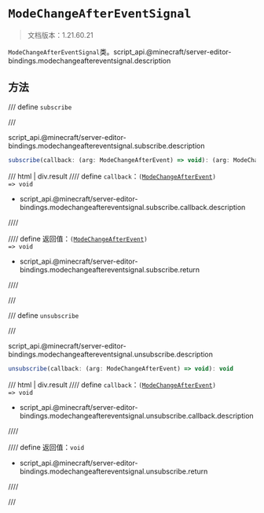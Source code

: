 # `ModeChangeAfterEventSignal`

> 文档版本：1.21.60.21

`ModeChangeAfterEventSignal`类。script_api.@minecraft/server-editor-bindings.modechangeaftereventsignal.description

## 方法

/// define
`subscribe`


///

script_api.@minecraft/server-editor-bindings.modechangeaftereventsignal.subscribe.description

```js
subscribe(callback: (arg: ModeChangeAfterEvent) => void): (arg: ModeChangeAfterEvent) => void
```

/// html | div.result
//// define
`callback`：<code>(<a href="../modechangeafterevent/">ModeChangeAfterEvent</a>) =&gt; void</code>

- script_api.@minecraft/server-editor-bindings.modechangeaftereventsignal.subscribe.callback.description


////

//// define
返回值：<code>(<a href="../modechangeafterevent/">ModeChangeAfterEvent</a>) =&gt; void</code>

- script_api.@minecraft/server-editor-bindings.modechangeaftereventsignal.subscribe.return


////

///


/// define
`unsubscribe`


///

script_api.@minecraft/server-editor-bindings.modechangeaftereventsignal.unsubscribe.description

```js
unsubscribe(callback: (arg: ModeChangeAfterEvent) => void): void
```

/// html | div.result
//// define
`callback`：<code>(<a href="../modechangeafterevent/">ModeChangeAfterEvent</a>) =&gt; void</code>

- script_api.@minecraft/server-editor-bindings.modechangeaftereventsignal.unsubscribe.callback.description


////

//// define
返回值：`void`

- script_api.@minecraft/server-editor-bindings.modechangeaftereventsignal.unsubscribe.return


////

///

